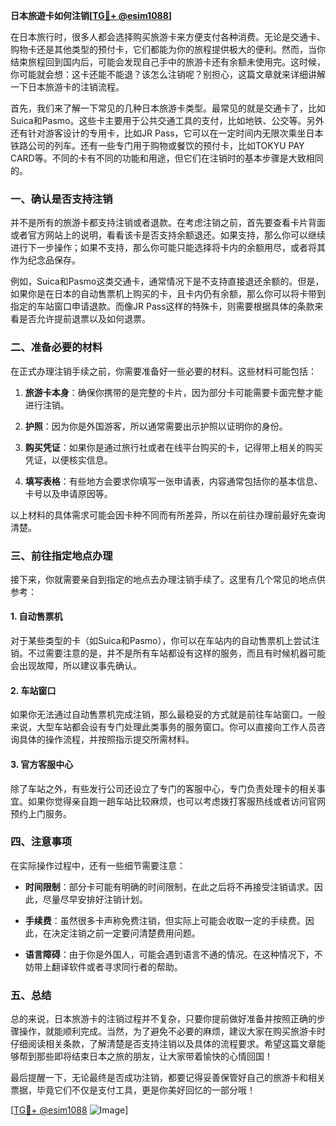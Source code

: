 **日本旅遊卡如何注销[[TG💪+ @esim1088](https://t.me/s/esim1088)]**

在日本旅行时，很多人都会选择购买旅游卡来方便支付各种消费。无论是交通卡、购物卡还是其他类型的预付卡，它们都能为你的旅程提供极大的便利。然而，当你结束旅程回到国内后，可能会发现自己手中的旅游卡还有余额未使用完。这时候，你可能就会想：这卡还能不能退？该怎么注销呢？别担心，这篇文章就来详细讲解一下日本旅游卡的注销流程。

首先，我们来了解一下常见的几种日本旅游卡类型。最常见的就是交通卡了，比如Suica和Pasmo。这些卡主要用于公共交通工具的支付，比如地铁、公交等。另外还有针对游客设计的专用卡，比如JR Pass，它可以在一定时间内无限次乘坐日本铁路公司的列车。还有一些专门用于购物或餐饮的预付卡，比如TOKYU PAY CARD等。不同的卡有不同的功能和用途，但它们在注销时的基本步骤是大致相同的。

### 一、确认是否支持注销

并不是所有的旅游卡都支持注销或者退款。在考虑注销之前，首先要查看卡片背面或者官方网站上的说明，看看该卡是否支持余额退还。如果支持，那么你可以继续进行下一步操作；如果不支持，那么你可能只能选择将卡内的余额用尽，或者将其作为纪念品保存。

例如，Suica和Pasmo这类交通卡，通常情况下是不支持直接退还余额的。但是，如果你是在日本的自动售票机上购买的卡，且卡内仍有余额，那么你可以将卡带到指定的车站窗口申请退款。而像JR Pass这样的特殊卡，则需要根据具体的条款来看是否允许提前退票以及如何退票。

### 二、准备必要的材料

在正式办理注销手续之前，你需要准备好一些必要的材料。这些材料可能包括：

1. **旅游卡本身**：确保你携带的是完整的卡片，因为部分卡可能需要卡面完整才能进行注销。
   
2. **护照**：因为你是外国游客，所以通常需要出示护照以证明你的身份。

3. **购买凭证**：如果你是通过旅行社或者在线平台购买的卡，记得带上相关的购买凭证，以便核实信息。

4. **填写表格**：有些地方会要求你填写一张申请表，内容通常包括你的基本信息、卡号以及申请原因等。

以上材料的具体需求可能会因卡种不同而有所差异，所以在前往办理前最好先查询清楚。

### 三、前往指定地点办理

接下来，你就需要亲自到指定的地点去办理注销手续了。这里有几个常见的地点供参考：

#### 1. 自动售票机

对于某些类型的卡（如Suica和Pasmo），你可以在车站内的自动售票机上尝试注销。不过需要注意的是，并不是所有车站都设有这样的服务，而且有时候机器可能会出现故障，所以建议事先确认。

#### 2. 车站窗口

如果你无法通过自动售票机完成注销，那么最稳妥的方式就是前往车站窗口。一般来说，大型车站都会设有专门处理此类事务的服务窗口。你可以直接向工作人员咨询具体的操作流程，并按照指示提交所需材料。

#### 3. 官方客服中心

除了车站之外，有些发行公司还设立了专门的客服中心，专门负责处理卡的相关事宜。如果你觉得亲自跑一趟车站比较麻烦，也可以考虑拨打客服热线或者访问官网预约上门服务。

### 四、注意事项

在实际操作过程中，还有一些细节需要注意：

- **时间限制**：部分卡可能有明确的时间限制，在此之后将不再接受注销请求。因此，尽量尽早安排好注销计划。
  
- **手续费**：虽然很多卡声称免费注销，但实际上可能会收取一定的手续费。因此，在决定注销之前一定要问清楚费用问题。

- **语言障碍**：由于你是外国人，可能会遇到语言不通的情况。在这种情况下，不妨带上翻译软件或者寻求同行者的帮助。

### 五、总结

总的来说，日本旅游卡的注销过程并不复杂，只要你提前做好准备并按照正确的步骤操作，就能顺利完成。当然，为了避免不必要的麻烦，建议大家在购买旅游卡时仔细阅读相关条款，了解清楚是否支持注销以及具体的流程要求。希望这篇文章能够帮到那些即将结束日本之旅的朋友，让大家带着愉快的心情回国！

最后提醒一下，无论最终是否成功注销，都要记得妥善保管好自己的旅游卡和相关票据，毕竟它们不仅是支付工具，更是你美好回忆的一部分哦！

[[TG💪+ @esim1088](https://t.me/s/esim1088) ![Image](https://i.postimg.cc/4NQfJmqS/Snipaste-2025-05-13-00-14-12.png)]